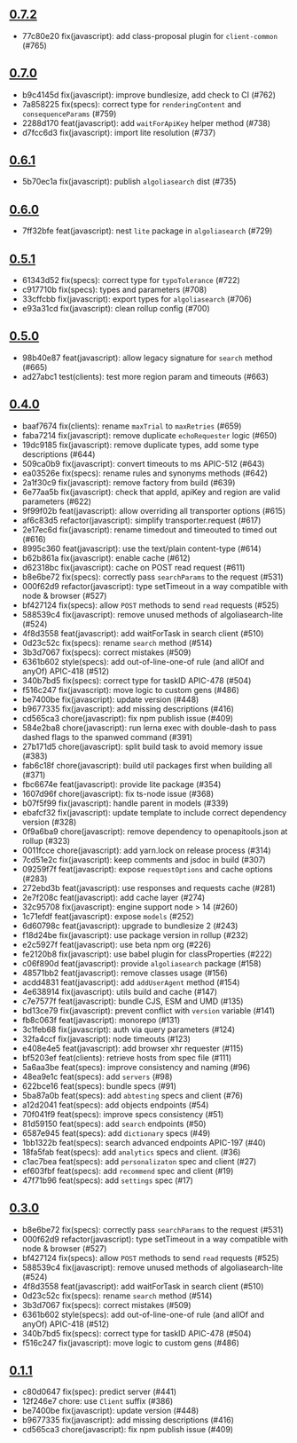## [0.7.2](https://github.com/algolia/algoliasearch-client-javascript/compare/0.7.0...0.7.2)

- 77c80e20 fix(javascript): add class-proposal plugin for `client-common` (#765)

## [0.7.0](https://github.com/algolia/algoliasearch-client-javascript/compare/0.6.1...0.7.0)

- b9c4145d fix(javascript): improve bundlesize, add check to CI (#762)
- 7a858225 fix(specs): correct type for `renderingContent` and `consequenceParams` (#759)
- 2288d170 feat(javascript): add `waitForApiKey` helper method (#738)
- d7fcc6d3 fix(javascript): import lite resolution (#737)

## [0.6.1](https://github.com/algolia/algoliasearch-client-javascript/compare/0.6.0...0.6.1)

- 5b70ec1a fix(javascript): publish `algoliasearch` dist (#735)

## [0.6.0](https://github.com/algolia/algoliasearch-client-javascript/compare/0.5.1...0.6.0)

- 7ff32bfe feat(javascript): nest `lite` package in `algoliasearch` (#729)

## [0.5.1](https://github.com/algolia/algoliasearch-client-javascript/compare/0.5.0...0.5.1)

- 61343d52 fix(specs): correct type for `typoTolerance` (#722)
- c917710b fix(specs): types and parameters (#708)
- 33cffcbb fix(javascript): export types for `algoliasearch` (#706)
- e93a31cd fix(javascript): clean rollup config (#700)

## [0.5.0](https://github.com/algolia/algoliasearch-client-javascript/compare/0.4.0...0.5.0)

- 98b40e87 feat(javascript): allow legacy signature for `search` method (#665)
- ad27abc1 test(clients): test more region param and timeouts (#663)

## [0.4.0](https://github.com/algolia/algoliasearch-client-javascript/compare/0.3.0...0.4.0)

- baaf7674 fix(clients): rename `maxTrial` to `maxRetries` (#659)
- faba7214 fix(javascript): remove duplicate `echoRequester` logic (#650)
- 19dc9185 fix(javascript): remove duplicate types, add some type descriptions (#644)
- 509ca0b9 fix(javascript): convert timeouts to ms APIC-512 (#643)
- ea03526e fix(specs): rename rules and synonyms methods (#642)
- 2a1f30c9 fix(javascript): remove factory from build (#639)
- 6e77aa5b fix(javascript): check that appId, apiKey and region are valid parameters (#622)
- 9f99f02b feat(javascript): allow overriding all transporter options (#615)
- af6c83d5 refactor(javascript): simplify transporter.request (#617)
- 2e17ec6d fix(javascript): rename timedout and timeouted to timed out (#616)
- 8995c360 feat(javascript): use the text/plain content-type (#614)
- b62b861a fix(javascript): enable cache (#612)
- d62318bc fix(javascript): cache on POST read request (#611)
- b8e6be72 fix(specs): correctly pass `searchParams` to the request (#531)
- 000f62d9 refactor(javascript): type setTimeout in a way compatible with node & browser (#527)
- bf427124 fix(specs): allow `POST` methods to send `read` requests (#525)
- 588539c4 fix(javascript): remove unused methods of algoliasearch-lite (#524)
- 4f8d3558 feat(javascript): add waitForTask in search client (#510)
- 0d23c52c fix(specs): rename `search` method (#514)
- 3b3d7067 fix(specs): correct mistakes (#509)
- 6361b602 style(specs): add out-of-line-one-of rule (and allOf and anyOf) APIC-418 (#512)
- 340b7bd5 fix(specs): correct type for taskID APIC-478 (#504)
- f516c247 fix(javascript): move logic to custom gens (#486)
- be7400be fix(javascript): update version (#448)
- b9677335 fix(javascript): add missing descriptions (#416)
- cd565ca3 chore(javascript): fix npm publish issue (#409)
- 584e2ba8 chore(javascript): run lerna exec with double-dash to pass dashed flags to the spanwed command (#391)
- 27b171d5 chore(javascript): split build task to avoid memory issue (#383)
- fab6c18f chore(javascript): build util packages first when building all (#371)
- fbc6674e feat(javascript): provide lite package (#354)
- 1607d96f chore(javascript): fix ts-node issue (#368)
- b07f5f99 fix(javascript): handle parent in models (#339)
- ebafcf32 fix(javascript): update template to include correct dependency version (#328)
- 0f9a6ba9 chore(javascript): remove dependency to openapitools.json at rollup (#323)
- 0011fcce chore(javascript): add yarn.lock on release process (#314)
- 7cd51e2c fix(javascript): keep comments and jsdoc in build (#307)
- 09259f7f feat(javascript): expose `requestOptions` and cache options (#283)
- 272ebd3b feat(javascript): use responses and requests cache (#281)
- 2e7f208c feat(javascript): add cache layer (#274)
- 32c95708 fix(javascript): engine support node > 14 (#260)
- 1c71efdf feat(javascript): expose `models` (#252)
- 6d60798c feat(javascript): upgrade to bundlesize 2 (#243)
- f18d24be fix(javascript): use package version in rollup (#232)
- e2c5927f feat(javascript): use beta npm org (#226)
- fe2120b8 fix(javascript): use babel plugin for classProperties (#222)
- c06f890d feat(javascript): provide `algoliasearch` package (#158)
- 48571bb2 feat(javascript): remove classes usage (#156)
- acdd4831 feat(javascript): add `addUserAgent` method (#154)
- 4e638914 fix(javascript): utils build and cache (#147)
- c7e7577f feat(javascript): bundle CJS, ESM and UMD (#135)
- bd13ce79 fix(javascript): prevent conflict with `version` variable (#141)
- fb8c063f feat(javascript): monorepo (#131)
- 3c1feb68 fix(javascript): auth via query parameters (#124)
- 32fa4ccf fix(javascript): node timeouts (#123)
- e408e4e5 feat(javascript): add browser xhr requester (#115)
- bf5203ef feat(clients): retrieve hosts from spec file (#111)
- 5a6aa3be feat(specs): improve consistency and naming (#96)
- 48ea9e1c feat(specs): add `servers` (#98)
- 622bce16 feat(specs): bundle specs (#91)
- 5ba87a0b feat(specs): add `abtesting` specs and client (#76)
- a12d2041 feat(specs): add objects endpoints (#54)
- 70f041f9 feat(specs): improve specs consistency (#51)
- 81d59150 feat(specs): add `search` endpoints (#50)
- 6587e945 feat(specs): add `dictionary` specs (#49)
- 1bb1322b feat(specs): search advanced endpoints APIC-197 (#40)
- 18fa5fab feat(specs): add `analytics` specs and client. (#36)
- c1ac7bea feat(specs): add `personalizaton` spec and client (#27)
- ef603fbf feat(specs): add `recommend` spec and client (#19)
- 47f71b96 feat(specs): add `settings` spec (#17)

## [0.3.0](https://github.com/algolia/algoliasearch-client-javascript/compare/0.2.0...0.3.0)

- b8e6be72 fix(specs): correctly pass `searchParams` to the request (#531)
- 000f62d9 refactor(javascript): type setTimeout in a way compatible with node & browser (#527)
- bf427124 fix(specs): allow `POST` methods to send `read` requests (#525)
- 588539c4 fix(javascript): remove unused methods of algoliasearch-lite (#524)
- 4f8d3558 feat(javascript): add waitForTask in search client (#510)
- 0d23c52c fix(specs): rename `search` method (#514)
- 3b3d7067 fix(specs): correct mistakes (#509)
- 6361b602 style(specs): add out-of-line-one-of rule (and allOf and anyOf) APIC-418 (#512)
- 340b7bd5 fix(specs): correct type for taskID APIC-478 (#504)
- f516c247 fix(javascript): move logic to custom gens (#486)

## [0.1.1](https://github.com/algolia/algoliasearch-client-javascript/compare/0.1.0...0.1.1)

- c80d0647 fix(spec): predict server (#441)
- 12f246e7 chore: use `Client` suffix (#386)
- be7400be fix(javascript): update version (#448)
- b9677335 fix(javascript): add missing descriptions (#416)
- cd565ca3 chore(javascript): fix npm publish issue (#409)
